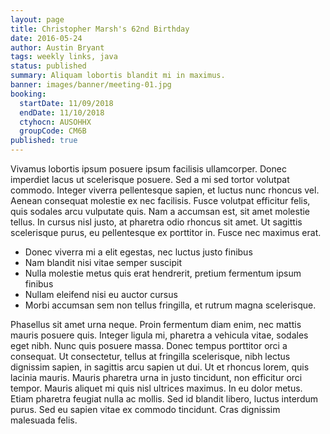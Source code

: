 ```yaml
---
layout: page
title: Christopher Marsh's 62nd Birthday
date: 2016-05-24
author: Austin Bryant
tags: weekly links, java
status: published
summary: Aliquam lobortis blandit mi in maximus.
banner: images/banner/meeting-01.jpg
booking:
  startDate: 11/09/2018
  endDate: 11/10/2018
  ctyhocn: AUSOHHX
  groupCode: CM6B
published: true
---
```

Vivamus lobortis ipsum posuere ipsum facilisis ullamcorper. Donec imperdiet lacus ut scelerisque posuere. Sed a mi sed tortor volutpat commodo. Integer viverra pellentesque sapien, et luctus nunc rhoncus vel. Aenean consequat molestie ex nec facilisis. Fusce volutpat efficitur felis, quis sodales arcu vulputate quis. Nam a accumsan est, sit amet molestie tellus. In cursus nisl justo, at pharetra odio rhoncus sit amet. Ut sagittis scelerisque purus, eu pellentesque ex porttitor in. Fusce nec maximus erat.

* Donec viverra mi a elit egestas, nec luctus justo finibus
* Nam blandit nisi vitae semper suscipit
* Nulla molestie metus quis erat hendrerit, pretium fermentum ipsum finibus
* Nullam eleifend nisi eu auctor cursus
* Morbi accumsan sem non tellus fringilla, et rutrum magna scelerisque.

Phasellus sit amet urna neque. Proin fermentum diam enim, nec mattis mauris posuere quis. Integer ligula mi, pharetra a vehicula vitae, sodales eget nibh. Nunc quis posuere massa. Donec tempus porttitor orci a consequat. Ut consectetur, tellus at fringilla scelerisque, nibh lectus dignissim sapien, in sagittis arcu sapien ut dui. Ut et rhoncus lorem, quis lacinia mauris.
Mauris pharetra urna in justo tincidunt, non efficitur orci tempor. Mauris aliquet mi quis nisl ultrices maximus. In eu dolor metus. Etiam pharetra feugiat nulla ac mollis. Sed id blandit libero, luctus interdum purus. Sed eu sapien vitae ex commodo tincidunt. Cras dignissim malesuada felis.
